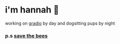 # i'm hannah 🐶 

working on [gradio](https://github.com/gradio-app/gradio) by day and dogsitting pups by night

### p.s [save the bees](https://savebees.org/)
